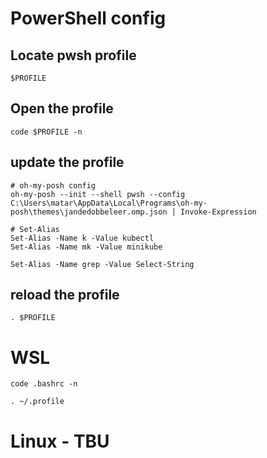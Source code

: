 # PowerShell config

## Locate pwsh profile
```
$PROFILE
```

## Open the profile
```
code $PROFILE -n
```

## update the profile
```
# oh-my-posh config
oh-my-posh --init --shell pwsh --config C:\Users\matar\AppData\Local\Programs\oh-my-posh\themes\jandedobbeleer.omp.json | Invoke-Expression

# Set-Alias
Set-Alias -Name k -Value kubectl
Set-Alias -Name mk -Value minikube

Set-Alias -Name grep -Value Select-String
```

## reload the profile 
```
. $PROFILE
```

# WSL
```
code .bashrc -n

. ~/.profile 
```


# Linux - TBU